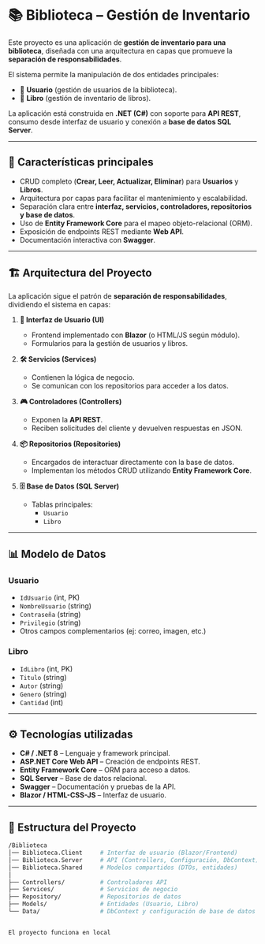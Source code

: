 # 📚 Biblioteca – Gestión de Inventario

Este proyecto es una aplicación de **gestión de inventario para una biblioteca**, diseñada con una arquitectura en capas que promueve la **separación de responsabilidades**.  

El sistema permite la manipulación de dos entidades principales:  

- 👤 **Usuario** (gestión de usuarios de la biblioteca).  
- 📖 **Libro** (gestión de inventario de libros).  

La aplicación está construida en **.NET (C#)** con soporte para **API REST**, consumo desde interfaz de usuario y conexión a **base de datos SQL Server**.  

---

## 🚀 Características principales

- CRUD completo (**Crear, Leer, Actualizar, Eliminar**) para **Usuarios** y **Libros**.  
- Arquitectura por capas para facilitar el mantenimiento y escalabilidad.  
- Separación clara entre **interfaz, servicios, controladores, repositorios y base de datos**.  
- Uso de **Entity Framework Core** para el mapeo objeto-relacional (ORM).  
- Exposición de endpoints REST mediante **Web API**.  
- Documentación interactiva con **Swagger**.  

---

## 🏗️ Arquitectura del Proyecto

La aplicación sigue el patrón de **separación de responsabilidades**, dividiendo el sistema en capas:  

1. **🎨 Interfaz de Usuario (UI)**  
   - Frontend implementado con **Blazor** (o HTML/JS según módulo).  
   - Formularios para la gestión de usuarios y libros.  

2. **🛠️ Servicios (Services)**  
   - Contienen la lógica de negocio.  
   - Se comunican con los repositorios para acceder a los datos.  

3. **🎮 Controladores (Controllers)**  
   - Exponen la **API REST**.  
   - Reciben solicitudes del cliente y devuelven respuestas en JSON.  

4. **📦 Repositorios (Repositories)**  
   - Encargados de interactuar directamente con la base de datos.  
   - Implementan los métodos CRUD utilizando **Entity Framework Core**.  

5. **🗄️ Base de Datos (SQL Server)**  
   - Tablas principales:  
     - `Usuario`  
     - `Libro`  

---

## 📊 Modelo de Datos

### Usuario  
- `IdUsuario` (int, PK)  
- `NombreUsuario` (string)  
- `Contraseña` (string)  
- `Privilegio` (string)  
- Otros campos complementarios (ej: correo, imagen, etc.)  

### Libro  
- `IdLibro` (int, PK)  
- `Titulo` (string)  
- `Autor` (string)  
- `Genero` (string)  
- `Cantidad` (int)  

---

## ⚙️ Tecnologías utilizadas

- **C# / .NET 8** – Lenguaje y framework principal.  
- **ASP.NET Core Web API** – Creación de endpoints REST.  
- **Entity Framework Core** – ORM para acceso a datos.  
- **SQL Server** – Base de datos relacional.  
- **Swagger** – Documentación y pruebas de la API.  
- **Blazor / HTML-CSS-JS** – Interfaz de usuario.  

---

## 📂 Estructura del Proyecto

```bash
/Biblioteca
│── Biblioteca.Client     # Interfaz de usuario (Blazor/Frontend)
│── Biblioteca.Server     # API (Controllers, Configuración, DbContext)
│── Biblioteca.Shared     # Modelos compartidos (DTOs, entidades)
│
├── Controllers/          # Controladores API
├── Services/             # Servicios de negocio
├── Repository/           # Repositorios de datos
├── Models/               # Entidades (Usuario, Libro)
└── Data/                 # DbContext y configuración de base de datos


El proyecto funciona en local
